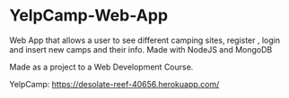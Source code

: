 # YelpCamp-Web-App
Web App that allows a user to see different camping sites, register , login and insert new camps and their info. Made with NodeJS and MongoDB

Made as a project to a Web Development Course.

YelpCamp: https://desolate-reef-40656.herokuapp.com/
